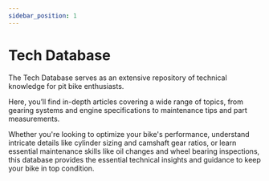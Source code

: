 ```yaml
---
sidebar_position: 1
---
```


# Tech Database

The Tech Database serves as an extensive repository of technical knowledge for pit bike enthusiasts.

Here, you’ll find in-depth articles covering a wide range of topics, from gearing systems and engine specifications to maintenance tips and part measurements.

Whether you're looking to optimize your bike's performance, understand intricate details like cylinder sizing and camshaft gear ratios, or learn essential maintenance skills like oil changes and wheel bearing inspections, this database provides the essential technical insights and guidance to keep your bike in top condition.

